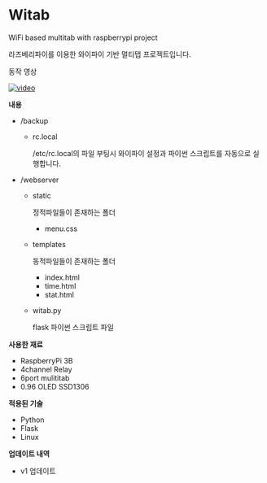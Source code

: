 # Witab
WiFi based multitab with raspberrypi project

라즈베리파이를 이용한 와이파이 기반 멀티탭 프로젝트입니다.

동작 영상

[![video](https://img.youtube.com/vi/30rZ9v_WuzU/0.jpg)](https://youtu.be/30rZ9v_WuzU)

**내용**

- /backup

    - rc.local

        /etc/rc.local의 파일
        부팅시 와이파이 설정과 파이썬 스크립트를 자동으로 실행합니다.

- /webserver

    - static

        정적파일들이 존재하는 폴더

        - menu.css

    - templates

        동적파일들이 존재하는 폴더

        - index.html
        - time.html
        - stat.html

    - witab.py

        flask 파이썬 스크립트 파일



**사용한 재료**

- RaspberryPi 3B
- 4channel Relay
- 6port mulititab
- 0.96 OLED SSD1306



**적용된 기술**

- Python
- Flask
- Linux



**업데이트 내역**

- v1 업데이트